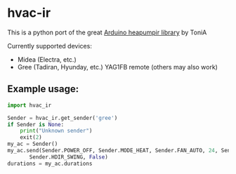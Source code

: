 # hvac-ir

This is a python port of the great [Arduino heapumpir library](https://github.com/ToniA/arduino-heatpumpir) by ToniA

Currently supported devices:

* Midea (Electra, etc.)
* Gree (Tadiran, Hyunday, etc.) YAG1FB remote (others may also work)

## Example usage:

```python
import hvac_ir

Sender = hvac_ir.get_sender('gree')
if Sender is None:
    print("Unknown sender")
    exit(2)
my_ac = Sender()
my_ac.send(Sender.POWER_OFF, Sender.MODE_HEAT, Sender.FAN_AUTO, 24, Sender.VDIR_SWING_DOWN,
       Sender.HDIR_SWING, False)
durations = my_ac.durations
```
